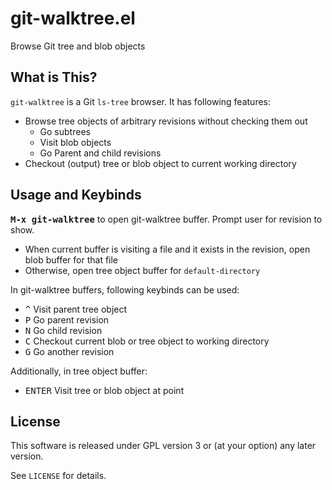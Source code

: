 git-walktree.el
===============

Browse Git tree and blob objects


What is This?
-------------

`git-walktree` is a Git `ls-tree` browser.
It has following features:

- Browse tree objects of arbitrary revisions without checking them out
  - Go subtrees
  - Visit blob objects
  - Go Parent and child revisions
- Checkout (output) tree or blob object to current working directory

Usage and Keybinds
------------------

**<kbd>M-x git-walktree</kbd>** to open git-walktree buffer.
Prompt user for revision to show.

- When current buffer is visiting a file and it exists in the revision,
  open blob buffer for that file
- Otherwise, open tree object buffer for `default-directory`


In git-walktree buffers, following keybinds can be used:

- <kbd>^</kbd> Visit parent tree object
- <kbd>P</kbd> Go parent revision
- <kbd>N</kbd> Go child revision
- <kbd>C</kbd> Checkout current blob or tree object to working directory
- <kbd>G</kbd> Go another revision

Additionally, in tree object buffer:

- <kbd>ENTER</kbd> Visit tree or blob object at point


License
-------

This software is released under GPL version 3 or (at your option)
any later version.

See `LICENSE` for details.
